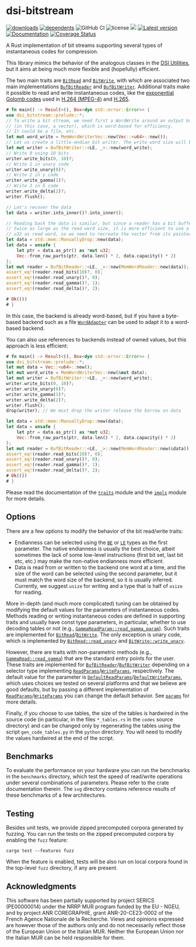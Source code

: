# dsi-bitstream

[![downloads](https://img.shields.io/crates/d/dsi-bitstream)](https://crates.io/crates/dsi-bitstream)
[![dependents](https://img.shields.io/librariesio/dependents/cargo/dsi-bitstream)](https://crates.io/crates/dsi-bitstream/reverse_dependencies)
![GitHub CI](https://github.com/vigna/dsi-bitstream-rs/actions/workflows/rust.yml/badge.svg)
![license](https://img.shields.io/crates/l/dsi-bitstream)
[![](https://tokei.rs/b1/github/vigna/dsi-bitstream-rs?type=Rust,Python)](https://github.com/vigna/dsi-bitstream-rs)
[![Latest version](https://img.shields.io/crates/v/dsi-bitstream.svg)](https://crates.io/crates/dsi-bitstream)
[![Documentation](https://docs.rs/dsi-bitstream/badge.svg)](https://docs.rs/dsi-bitstream)
[![Coverage Status](https://coveralls.io/repos/github/vigna/dsi-bitstream-rs/badge.svg?branch=main)](https://coveralls.io/github/vigna/dsi-bitstream-rs?branch=main)

A Rust implementation of bit streams supporting several types of instantaneous
codes for compression.

This library mimics the behavior of the analogous classes in the [DSI
Utilities], but it aims at being much more flexible and (hopefully) efficient.

The two main traits are [`BitRead`] and [`BitWrite`], with which are associated
two main implementations [`BufBitReader`] and [`BufBitWriter`]. Additional
traits make it possible to read and write instantaneous codes, like the
[exponential Golomb codes] used in [H.264 (MPEG-4)] and [H.265].

```rust
# fn main() -> Result<(), Box<dyn std::error::Error>> {
use dsi_bitstream::prelude::*;
// To write a bit stream, we need first a WordWrite around an output backend
// (in this case, a vector), which is word-based for efficiency.
// It could be a file, etc. 
let mut word_write = MemWordWriterVec::new(Vec::<u64>::new());
// Let us create a little-endian bit writer. The write word size will be inferred.
let mut writer = BufBitWriter::<LE, _>::new(word_write);
// Write 0 using 10 bits
writer.write_bits(0, 10)?;
// Write 1 in unary code
writer.write_unary(0)?;
// Write 2 in γ code
writer.write_gamma(1)?;
// Write 3 in δ code
writer.write_delta(2)?;
writer.flush();

// Let's recover the data
let data = writer.into_inner()?.into_inner();

// Reading back the data is similar, but since a reader has a bit buffer
// twice as large as the read word size, it is more efficient to use a 
// u32 as read word, so we need to recreate the vector from its pointer.
let data = std::mem::ManuallyDrop::new(data);
let data = unsafe {
    let ptr = data.as_ptr() as *mut u32;
    Vec::from_raw_parts(ptr, data.len() * 2, data.capacity() * 2)
};
let mut reader = BufBitReader::<LE, _>::new(MemWordReader::new(data));
assert_eq!(reader.read_bits(10)?, 0);
assert_eq!(reader.read_unary()?, 0);
assert_eq!(reader.read_gamma()?, 1);
assert_eq!(reader.read_delta()?, 2);

# Ok(())
# }
```

In this case, the backend is already word-based, but if you have a byte-based
backend such as a file [`WordAdapter`] can be used to adapt it to a word-based
backend.

You can also use references to backends instead of owned values,
but this approach is less efficient:

```rust
# fn main() -> Result<(), Box<dyn std::error::Error>> {
use dsi_bitstream::prelude::*;
let mut data = Vec::<u64>::new();
let mut word_write = MemWordWriterVec::new(&mut data);
let mut writer = BufBitWriter::<LE, _>::new(word_write);
writer.write_bits(0, 10)?;
writer.write_unary(0)?;
writer.write_gamma(1)?;
writer.write_delta(2)?;
writer.flush();
drop(writer); // We must drop the writer release the borrow on data

let data = std::mem::ManuallyDrop::new(data);
let data = unsafe {
    let ptr = data.as_ptr() as *mut u32;
    Vec::from_raw_parts(ptr, data.len() * 2, data.capacity() * 2)
};
let mut reader = BufBitReader::<LE, _>::new(MemWordReader::new(&data));
assert_eq!(reader.read_bits(10)?, 0);
assert_eq!(reader.read_unary()?, 0);
assert_eq!(reader.read_gamma()?, 1);
assert_eq!(reader.read_delta()?, 2);
# Ok(())
# }
```

Please read the documentation of the [`traits`] module and the [`impls`] module
for more details.

## Options

There are a few options to modify the behavior of the bit read/write traits:

- Endianness can be selected using the [`BE`] or [`LE`] types as the first
  parameter. The native endianness is usually the best choice, albeit sometimes
  the lack of some low-level instructions (first bit set, last bit etc, etc.)
  may make the non-native endianness more efficient.
- Data is read from or written to the backend one word at a time, and the size
  of the word can be selected using the second parameter, but it must match the
  word size of the backend, so it is usually inferred. Currently, we suggest
  `usize` for writing and a type that is half of `usize` for reading.

More in-depth (and much more complicated) tuning can be obtained by modifying
the default values for the parameters of instantaneous codes. Methods reading or
writing instantaneous codes are defined in supporting traits and usually have
const type parameters, in particular, whether to use decoding tables or not
(e.g., [`GammaReadParam::read_gamma_param`]). Such traits are implemented for
[`BitRead`]/[`BitWrite`]. The only exception is unary code, which is implemented
by [`BitRead::read_unary`] and [`BitWrite::write_unary`].

However, there are traits with non-parametric methods (e.g.,
[`GammaRead::read_gamma`]) that are the standard entry points for the user.
These traits are implemented for [`BufBitReader`]/[`BufBitWriter`] depending on
a selector type implementing [`ReadParams`]/[`WriteParams`], respectively.
The default value for the parameter is
[`DefaultReadParams`]/[`DefaultWriteParams`], which uses choices we tested on
several platforms and that we believe are good defaults, but by passing a
different implementation of [`ReadParams`]/[`WriteParams`] you can change the
default behavior. See [`params`] for more details.

Finally, if you choose to use tables, the size of the tables is hardwired in the
source code (in particular, in the files `*_tables.rs` in the `codes` source
directory) and can be changed only by regenerating the tables using the script
`gen_code_tables.py` in the `python` directory. You will need to modify the
values hardwired at the end of the script.

## Benchmarks

To evaluate the performance on your hardware you can run the
benchmarks in the `benchmarks` directory, which test the speed of read/write
operations under several combinations of parameters. Please refer to the crate
documentation therein. The `svg` directory contains reference results of these
benchmarks of a few architectures.

## Testing

Besides unit tests, we provide zipped precomputed corpora generated by fuzzing.
You can run the tests on the zipped precomputed corpora by enabling the `fuzz`
feature:

```shell
cargo test --features fuzz
```

When the feature is enabled, tests will be also run on local corpora found in
the top-level `fuzz` directory, if any are present.

## Acknowledgments

This software has been partially supported by project SERICS (PE00000014) under
the NRRP MUR program funded by the EU - NGEU, and by project ANR COREGRAPHIE,
grant ANR-20-CE23-0002 of the French Agence Nationale de la Recherche. Views and
opinions expressed are however those of the authors only and do not necessarily
reflect those of the European Union or the Italian MUR. Neither the European
Union nor the Italian MUR can be held responsible for them.

[`BitRead`]: <https://docs.rs/dsi-bitstream/latest/dsi_bitstream/traits/trait.BitRead.html>
[`BitWrite`]: <https://docs.rs/dsi-bitstream/latest/dsi_bitstream/traits/trait.BitWrite.html>
[`BufBitReader`]: <https://docs.rs/dsi-bitstream/latest/dsi_bitstream/impls/struct.BufBitReader.html>
[`BufBitWriter`]: <https://docs.rs/dsi-bitstream/latest/dsi_bitstream/impls/struct.BufBitWriter.html>
[`ReadParams`]: <https://docs.rs/dsi-bitstream/latest/dsi_bitstream/codes/params/trait.ReadParams.html>
[`WriteParams`]: <https://docs.rs/dsi-bitstream/latest/dsi_bitstream/codes/params/trait.WriteParams.html>
[`GammaReadParam::read_gamma_param`]: <https://docs.rs/dsi-bitstream/latest/dsi_bitstream/codes/gamma/trait.GammaReadParam.html#tymethod.read_gamma_param>
[`WordAdapter`]: <https://docs.rs/dsi-bitstream/latest/dsi_bitstream/impls/struct.WordAdapter.html>
[`traits`]: <https://docs.rs/dsi-bitstream/latest/dsi_bitstream/traits/index.html>
[`impls`]: <https://docs.rs/dsi-bitstream/latest/dsi_bitstream/impls/index.html>
[`params`]: <https://docs.rs/dsi-bitstream/latest/dsi_bitstream/codes/params/index.html>
[`GammaRead::read_gamma`]: <https://docs.rs/dsi-bitstream/latest/dsi_bitstream/codes/gamma/trait.GammaRead.html#tymethod.read_gamma>
[`BE`]: <https://docs.rs/dsi-bitstream/latest/dsi_bitstream/traits/type.BE.html>
[`LE`]: <https://docs.rs/dsi-bitstream/latest/dsi_bitstream/traits/type.LE.html>
[`DefaultReadParams`]: <https://docs.rs/dsi-bitstream/latest/dsi_bitstream/codes/params/struct.DefaultReadParams.html>
[`DefaultWriteParams`]: <https://docs.rs/dsi-bitstream/latest/dsi_bitstream/codes/params/struct.DefaultWriteParams.html>
[`BitRead::read_unary`]: <https://docs.rs/dsi-bitstream/latest/dsi_bitstream/traits/trait.BitRead.html#method.read_unary>
[`BitWrite::write_unary`]: <https://docs.rs/dsi-bitstream/latest/dsi_bitstream/traits/trait.BitWrite.html#method.write_unary>
[DSI Utilities]: <https://dsiutils.di.unimi.it/>
[exponential Golomb codes]: <https://docs.rs/dsi-bitstream/latest/dsi_bitstream/codes/exp_golomb/index.html>
[H.264 (MPEG-4)]: <https://en.wikipedia.org/wiki/Advanced_Video_Coding>
[H.265]: <https://en.wikipedia.org/wiki/High_Efficiency_Video_Coding>
